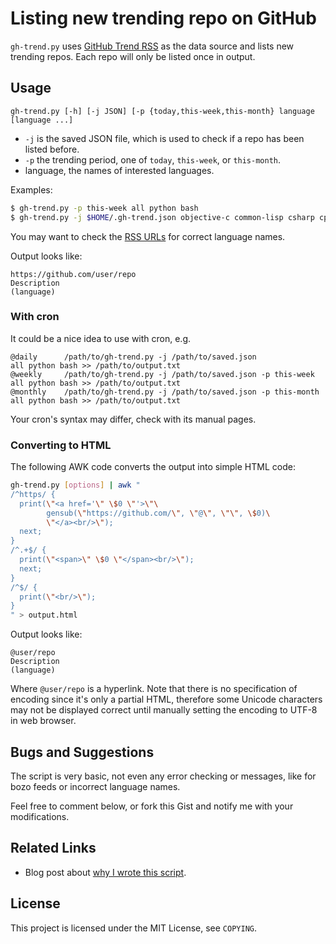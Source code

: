 Listing new trending repo on GitHub
===================================

`gh-trend.py` uses [GitHub Trend RSS][trendrss] as the data source and lists new trending repos. Each repo will only be listed once in output.

[trendrss]: http://github-trends.ryotarai.info/


Usage
-----

```
gh-trend.py [-h] [-j JSON] [-p {today,this-week,this-month} language [language ...]
```

* `-j` is the saved JSON file, which is used to check if a repo has been listed before.
* `-p` the trending period, one of `today`, `this-week`, or `this-month`.
* language, the names of interested languages.

Examples:

```bash
$ gh-trend.py -p this-week all python bash
$ gh-trend.py -j $HOME/.gh-trend.json objective-c common-lisp csharp cpp
```

You may want to check the [RSS URLs][trendrss] for correct language names.

Output looks like:

```
https://github.com/user/repo
Description
(language)
```

### With cron

It could be a nice idea to use with cron, e.g.

```
@daily      /path/to/gh-trend.py -j /path/to/saved.json               all python bash >> /path/to/output.txt
@weekly     /path/to/gh-trend.py -j /path/to/saved.json -p this-week  all python bash >> /path/to/output.txt
@monthly    /path/to/gh-trend.py -j /path/to/saved.json -p this-month all python bash >> /path/to/output.txt
```

Your cron's syntax may differ, check with its manual pages.


### Converting to HTML

The following AWK code converts the output into simple HTML code:

```bash
gh-trend.py [options] | awk "
/^https/ {
  print(\"<a href='\" \$0 \"'>\"\
        gensub(\"https://github.com/\", \"@\", \"\", \$0)\
        \"</a><br/>\");
  next;
}
/^.+$/ {
  print(\"<span>\" \$0 \"</span><br/>\");
  next;
}
/^$/ {
  print(\"<br/>\");
}
" > output.html
```

Output looks like:

```
@user/repo
Description
(language)
```

Where `@user/repo` is a hyperlink. Note that there is no specification of encoding since it's only a partial HTML, therefore some Unicode characters may not be displayed correct until manually setting the encoding to UTF-8 in web browser.


Bugs and Suggestions
--------------------

The script is very basic, not even any error checking or messages, like for bozo feeds or incorrect language names.

Feel free to comment below, or fork this Gist and notify me with your modifications.


Related Links
-------------

* Blog post about [why I wrote this script](http://blog.yjl.im/2013/10/checking-new-trending-repos-on-github.html).


License
-------

This project is licensed under the MIT License, see `COPYING`.
